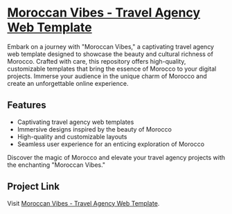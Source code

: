 # [Moroccan Vibes - Travel Agency Web Template](https://achrafikhlef.github.io/moroccan_vibes/)

Embark on a journey with "Moroccan Vibes," a captivating travel agency web template designed to showcase the beauty and cultural richness of Morocco. Crafted with care, this repository offers high-quality, customizable templates that bring the essence of Morocco to your digital projects. Immerse your audience in the unique charm of Morocco and create an unforgettable online experience.

## Features
- Captivating travel agency web templates
- Immersive designs inspired by the beauty of Morocco
- High-quality and customizable layouts
- Seamless user experience for an enticing exploration of Morocco

Discover the magic of Morocco and elevate your travel agency projects with the enchanting "Moroccan Vibes."

## Project Link
Visit [Moroccan Vibes - Travel Agency Web Template](https://achrafikhlef.github.io/moroccan_vibes/).
